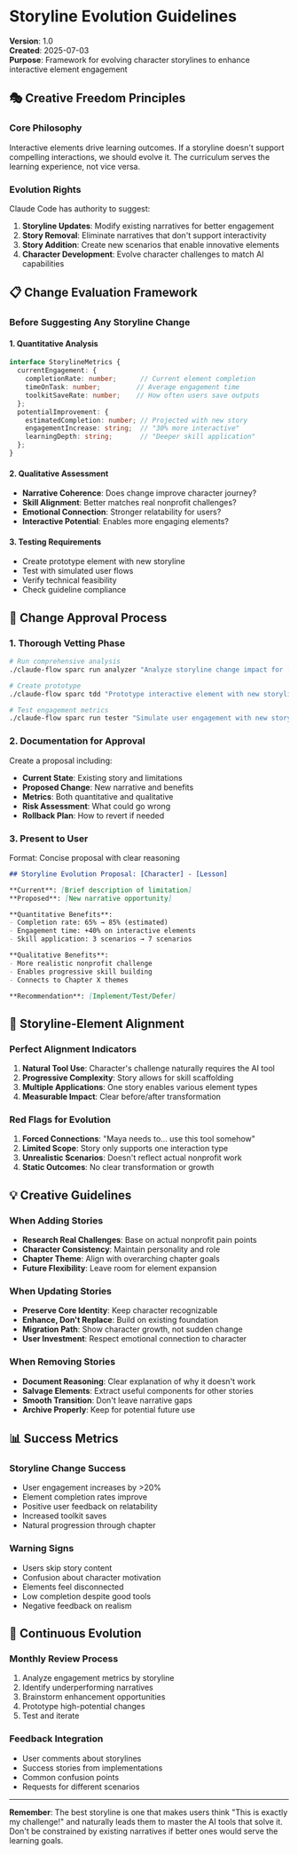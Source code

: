 # Storyline Evolution Guidelines

**Version**: 1.0  
**Created**: 2025-07-03  
**Purpose**: Framework for evolving character storylines to enhance interactive element engagement

## 🎭 Creative Freedom Principles

### Core Philosophy
Interactive elements drive learning outcomes. If a storyline doesn't support compelling interactions, we should evolve it. The curriculum serves the learning experience, not vice versa.

### Evolution Rights
Claude Code has authority to suggest:
1. **Storyline Updates**: Modify existing narratives for better engagement
2. **Story Removal**: Eliminate narratives that don't support interactivity
3. **Story Addition**: Create new scenarios that enable innovative elements
4. **Character Development**: Evolve character challenges to match AI capabilities

## 📋 Change Evaluation Framework

### Before Suggesting Any Storyline Change

#### 1. Quantitative Analysis
```typescript
interface StorylineMetrics {
  currentEngagement: {
    completionRate: number;      // Current element completion
    timeOnTask: number;         // Average engagement time
    toolkitSaveRate: number;    // How often users save outputs
  };
  potentialImprovement: {
    estimatedCompletion: number; // Projected with new story
    engagementIncrease: string;  // "30% more interactive"
    learningDepth: string;       // "Deeper skill application"
  };
}
```

#### 2. Qualitative Assessment
- **Narrative Coherence**: Does change improve character journey?
- **Skill Alignment**: Better matches real nonprofit challenges?
- **Emotional Connection**: Stronger relatability for users?
- **Interactive Potential**: Enables more engaging elements?

#### 3. Testing Requirements
- Create prototype element with new storyline
- Test with simulated user flows
- Verify technical feasibility
- Check guideline compliance

## 🔄 Change Approval Process

### 1. Thorough Vetting Phase
```bash
# Run comprehensive analysis
./claude-flow sparc run analyzer "Analyze storyline change impact for [character] in [lesson]"

# Create prototype
./claude-flow sparc tdd "Prototype interactive element with new storyline"

# Test engagement metrics
./claude-flow sparc run tester "Simulate user engagement with new storyline"
```

### 2. Documentation for Approval
Create a proposal including:
- **Current State**: Existing story and limitations
- **Proposed Change**: New narrative and benefits
- **Metrics**: Both quantitative and qualitative
- **Risk Assessment**: What could go wrong
- **Rollback Plan**: How to revert if needed

### 3. Present to User
Format: Concise proposal with clear reasoning
```markdown
## Storyline Evolution Proposal: [Character] - [Lesson]

**Current**: [Brief description of limitation]
**Proposed**: [New narrative opportunity]

**Quantitative Benefits**:
- Completion rate: 65% → 85% (estimated)
- Engagement time: +40% on interactive elements
- Skill application: 3 scenarios → 7 scenarios

**Qualitative Benefits**:
- More realistic nonprofit challenge
- Enables progressive skill building
- Connects to Chapter X themes

**Recommendation**: [Implement/Test/Defer]
```

## 🎯 Storyline-Element Alignment

### Perfect Alignment Indicators
1. **Natural Tool Use**: Character's challenge naturally requires the AI tool
2. **Progressive Complexity**: Story allows for skill scaffolding
3. **Multiple Applications**: One story enables various element types
4. **Measurable Impact**: Clear before/after transformation

### Red Flags for Evolution
1. **Forced Connections**: "Maya needs to... use this tool somehow"
2. **Limited Scope**: Story only supports one interaction type
3. **Unrealistic Scenarios**: Doesn't reflect actual nonprofit work
4. **Static Outcomes**: No clear transformation or growth

## 💡 Creative Guidelines

### When Adding Stories
- **Research Real Challenges**: Base on actual nonprofit pain points
- **Character Consistency**: Maintain personality and role
- **Chapter Theme**: Align with overarching chapter goals
- **Future Flexibility**: Leave room for element expansion

### When Updating Stories
- **Preserve Core Identity**: Keep character recognizable
- **Enhance, Don't Replace**: Build on existing foundation
- **Migration Path**: Show character growth, not sudden change
- **User Investment**: Respect emotional connection to character

### When Removing Stories
- **Document Reasoning**: Clear explanation of why it doesn't work
- **Salvage Elements**: Extract useful components for other stories
- **Smooth Transition**: Don't leave narrative gaps
- **Archive Properly**: Keep for potential future use

## 📊 Success Metrics

### Storyline Change Success
- User engagement increases by >20%
- Element completion rates improve
- Positive user feedback on relatability
- Increased toolkit saves
- Natural progression through chapter

### Warning Signs
- Users skip story content
- Confusion about character motivation
- Elements feel disconnected
- Low completion despite good tools
- Negative feedback on realism

## 🔄 Continuous Evolution

### Monthly Review Process
1. Analyze engagement metrics by storyline
2. Identify underperforming narratives
3. Brainstorm enhancement opportunities
4. Prototype high-potential changes
5. Test and iterate

### Feedback Integration
- User comments about storylines
- Success stories from implementations
- Common confusion points
- Requests for different scenarios

---

**Remember**: The best storyline is one that makes users think "This is exactly my challenge!" and naturally leads them to master the AI tools that solve it. Don't be constrained by existing narratives if better ones would serve the learning goals.